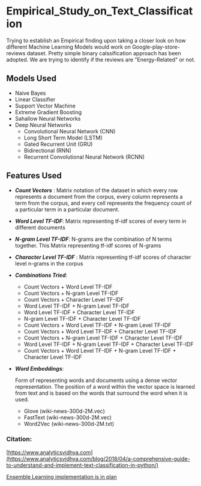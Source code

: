 # Empirical_Study_on_Text_Classification

Trying to establish an Empirical finding upon taking a closer look on how different Machine Learning Models would work on Google-play-store-reviews dataset. Pretty simple binary calssification approach has been adopted. We are trying to identify if the reviews are "Energy-Related" or not.

## Models Used
* Naive Bayes
* Linear Classifier
* Support Vector Machine
* Extreme Gradient Boosting
* Sahallow Neural Networks
* Deep Neural Networks
  - Convolutional Neural Network (CNN)
  - Long Short Term Model (LSTM)
  - Gated Recurrent Unit (GRU)
  - Bidirectional (RNN)
  - Recurrent Convolutional Neural Network (RCNN)

## Features Used
* **_Count Vectors_** :
  Matrix notation of the dataset in which every row represents a document from the corpus, every column represents a term from the  corpus, and every cell represents the frequency count of a particular term in a particular document.
* **_Word Level TF-IDF_**:
  Matrix representing tf-idf scores of every term in different documents
* **_N-gram Level TF-IDF_**:
  N-grams are the combination of N terms together. This Matrix representing tf-idf scores of N-grams
* **_Character Level TF-IDF_** :
  Matrix representing tf-idf scores of character level n-grams in the corpus
* **_Combinations Tried_**:
  - Count Vectors + Word Level TF-IDF
  - Count Vectors + N-gram Level TF-IDF
  - Count Vectors + Character Level TF-IDF
  - Word Level TF-IDF + N-gram Level TF-IDF
  - Word Level TF-IDF + Character Level TF-IDF
  - N-gram Level TF-IDF + Character Level TF-IDF
  - Count Vectors + Word Level TF-IDF + N-gram Level TF-IDF
  - Count Vectors + Word Level TF-IDF + Character Level TF-IDF
  - Count Vectors + N-gram Level TF-IDF + Character Level TF-IDF
  - Word Level TF-IDF + N-gram Level TF-IDF + Character Level TF-IDF
  - Count Vectors + Word Level TF-IDF + N-gram Level TF-IDF + Character Level TF-IDF
  
* **_Word Embeddings_**:

  Form of representing words and documents using a dense vector representation. The position of a word within the vector space is learned from text and is based on the words that surround the word when it is used. 
  * Glove (wiki-news-300d-2M.vec)
  * FastText (wiki-news-300d-2M.vec)
  * Word2Vec (wiki-news-300d-2M.txt)

### Citation:
[https://www.analyticsvidhya.com](https://www.analyticsvidhya.com/blog/2018/04/a-comprehensive-guide-to-understand-and-implement-text-classification-in-python/)

[Ensemble Learning implementation is in plan](https://www.analyticsvidhya.com/blog/2015/08/introduction-ensemble-learning/)
